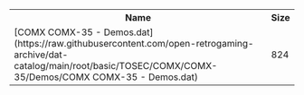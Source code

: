 <table>
<tr><th>Name</th><th>Size</th></tr>
<tr><td>
[COMX COMX-35 - Demos.dat](https://raw.githubusercontent.com/open-retrogaming-archive/dat-catalog/main/root/basic/TOSEC/COMX/COMX-35/Demos/COMX COMX-35 - Demos.dat)
</td><td>824</td></tr>
</table>
